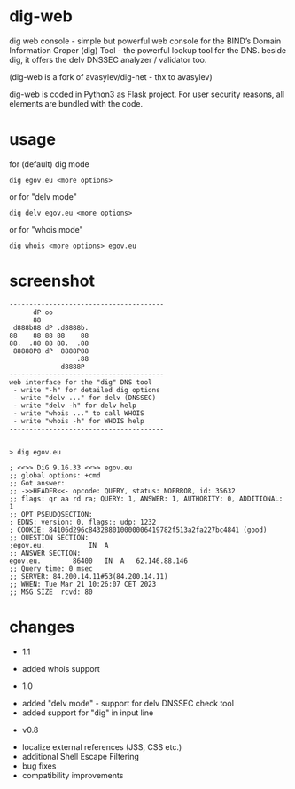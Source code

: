 # dig-web
dig web console - simple but powerful web console for the BIND’s Domain Information Groper (dig) Tool - the powerful lookup tool for the DNS.
beside dig, it offers the delv DNSSEC analyzer / validator too.

(dig-web is a fork of avasylev/dig-net - thx to avasylev)

dig-web is coded in Python3 as Flask project. 
For user security reasons, all elements are bundled with the code.


# usage

for (default) dig mode

`dig egov.eu <more options>`

or for "delv mode" 

`dig delv egov.eu <more options>`

or for "whois mode" 

`dig whois <more options> egov.eu`

# screenshot
```
---------------------------------------
      dP oo          
      88             
 d888b88 dP .d8888b. 
88    88 88 88    88 
88.  .88 88 88.  .88 
 88888P8 dP  8888P88 
                 .88 
             d8888P  
---------------------------------------
web interface for the "dig" DNS tool
 - write "-h" for detailed dig options 
 - write "delv ..." for delv (DNSSEC)
 - write "delv -h" for delv help
 - write "whois ..." to call WHOIS
 - write "whois -h" for WHOIS help
---------------------------------------
        
        
> dig egov.eu
  
; <<>> DiG 9.16.33 <<>> egov.eu
;; global options: +cmd
;; Got answer:
;; ->>HEADER<<- opcode: QUERY, status: NOERROR, id: 35632
;; flags: qr aa rd ra; QUERY: 1, ANSWER: 1, AUTHORITY: 0, ADDITIONAL: 1
;; OPT PSEUDOSECTION:
; EDNS: version: 0, flags:; udp: 1232
; COOKIE: 84106d296c843288010000006419782f513a2fa227bc4841 (good)
;; QUESTION SECTION:
;egov.eu.           IN  A
;; ANSWER SECTION:
egov.eu.        86400   IN  A   62.146.88.146
;; Query time: 0 msec
;; SERVER: 84.200.14.11#53(84.200.14.11)
;; WHEN: Tue Mar 21 10:26:07 CET 2023
;; MSG SIZE  rcvd: 80
```

# changes
- 1.1
 * added whois support
 
- 1.0
 * added "delv mode" - support for delv DNSSEC check tool
 * added support for "dig" in input line

- v0.8
 * localize external references (JSS, CSS etc.)
 * additional Shell Escape Filtering
 * bug fixes 
 * compatibility improvements


